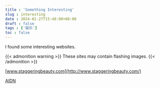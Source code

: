 ```yaml
---
title : 'Something Interesting'
slug : interesting
date : 2024-01-27T15:48:00+08:00
draft : false
tags : ['娱乐']
toc : false
---
```


I found some interesting websites.

{{< admonition warning >}}
These sites may contain flashing images.
{{< /admonition >}}

[www.staggeringbeauty.com](http://www.staggeringbeauty.com/)

[AIDN](https://aidn.jp/contents/)
